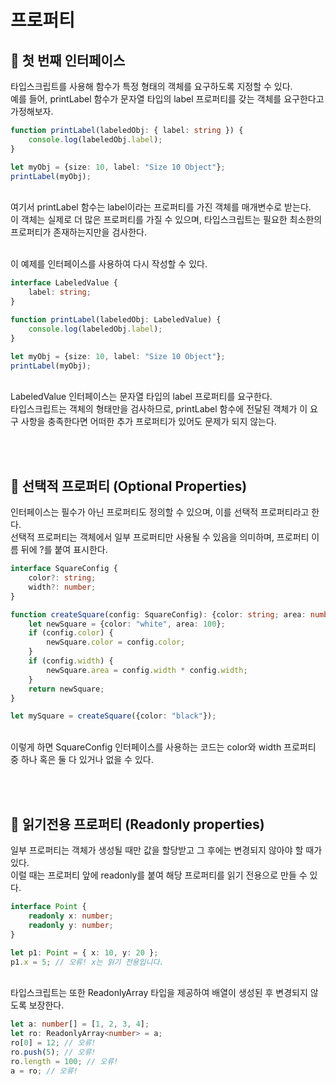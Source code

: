 # 프로퍼티

## 🐽 첫 번째 인터페이스

타입스크립트를 사용해 함수가 특정 형태의 객체를 요구하도록 지정할 수 있다.<br/>
예를 들어, printLabel 함수가 문자열 타입의 label 프로퍼티를 갖는 객체를 요구한다고 가정해보자.

```TypeScript
function printLabel(labeledObj: { label: string }) {
    console.log(labeledObj.label);
}

let myObj = {size: 10, label: "Size 10 Object"};
printLabel(myObj);
```

<br/>
여기서 printLabel 함수는 label이라는 프로퍼티를 가진 객체를 매개변수로 받는다.<br/>
이 객체는 실제로 더 많은 프로퍼티를 가질 수 있으며, 타입스크립트는 필요한 최소한의 프로퍼티가 존재하는지만을 검사한다.<br/><br/>

이 예제를 인터페이스를 사용하여 다시 작성할 수 있다.

```TypeScript
interface LabeledValue {
    label: string;
}

function printLabel(labeledObj: LabeledValue) {
    console.log(labeledObj.label);
}

let myObj = {size: 10, label: "Size 10 Object"};
printLabel(myObj);
```

<br/>
LabeledValue 인터페이스는 문자열 타입의 label 프로퍼티를 요구한다.<br/>
타입스크립트는 객체의 형태만을 검사하므로, printLabel 함수에 전달된 객체가 이 요구 사항을 충족한다면 어떠한 추가 프로퍼티가 있어도 문제가 되지 않는다.

<br/><br/>

## 🐽 선택적 프로퍼티 (Optional Properties)

인터페이스는 필수가 아닌 프로퍼티도 정의할 수 있으며, 이를 선택적 프로퍼티라고 한다.<br/>
선택적 프로퍼티는 객체에서 일부 프로퍼티만 사용될 수 있음을 의미하며, 프로퍼티 이름 뒤에 ?를 붙여 표시한다.<br/>

```TypeScript
interface SquareConfig {
    color?: string;
    width?: number;
}

function createSquare(config: SquareConfig): {color: string; area: number} {
    let newSquare = {color: "white", area: 100};
    if (config.color) {
        newSquare.color = config.color;
    }
    if (config.width) {
        newSquare.area = config.width * config.width;
    }
    return newSquare;
}

let mySquare = createSquare({color: "black"});
```

<br/>
이렇게 하면 SquareConfig 인터페이스를 사용하는 코드는 color와 width 프로퍼티 중 하나 혹은 둘 다 있거나 없을 수 있다.

<br/><br/>

## 🐽 읽기전용 프로퍼티 (Readonly properties)

일부 프로퍼티는 객체가 생성될 때만 값을 할당받고 그 후에는 변경되지 않아야 할 때가 있다.<br/>
이럴 때는 프로퍼티 앞에 readonly를 붙여 해당 프로퍼티를 읽기 전용으로 만들 수 있다.

```TypeScript
interface Point {
    readonly x: number;
    readonly y: number;
}

let p1: Point = { x: 10, y: 20 };
p1.x = 5; // 오류! x는 읽기 전용입니다.
```

<br/>
타입스크립트는 또한 ReadonlyArray<T> 타입을 제공하여 배열이 생성된 후 변경되지 않도록 보장한다.

```TypeScript
let a: number[] = [1, 2, 3, 4];
let ro: ReadonlyArray<number> = a;
ro[0] = 12; // 오류!
ro.push(5); // 오류!
ro.length = 100; // 오류!
a = ro; // 오류!
```
